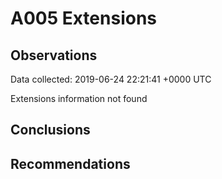 # A005 Extensions #

## Observations ##
Data collected: 2019-06-24 22:21:41 +0000 UTC  

Extensions information not found


## Conclusions ##


## Recommendations ##
